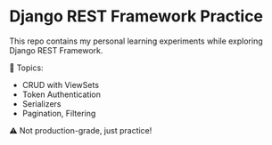 # Django REST Framework Practice

This repo contains my personal learning experiments while exploring Django REST Framework.

🧪 Topics:
- CRUD with ViewSets
- Token Authentication
- Serializers
- Pagination, Filtering

⚠️ Not production-grade, just practice!
